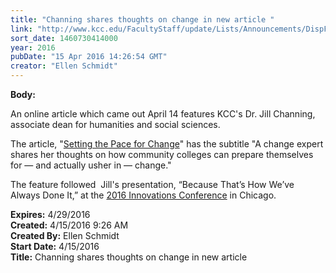 ```yaml
---
title: "Channing shares thoughts on change in new article "
link: "http://www.kcc.edu/FacultyStaff/update/Lists/Announcements/DispForm.aspx?ID=2204"
sort_date: 1460730414000
year: 2016
pubDate: "15 Apr 2016 14:26:54 GMT"
creator: "Ellen Schmidt"
---
```


<div><b>Body:</b> <div class="ExternalClassAFF8AC53C6984D44A8A69FDBF39E2255"><p>An online article which came out April 14 features KCC's Dr. Jill Channing, associate dean for humanities and social sciences.</p>
<p>The article, &quot;<a href="http://www.aacc21stcenturycenter.org/article/setting-the-pace-for-change">Setting the Pace for Change</a>&quot; has the subtitle &quot;A change expert shares her thoughts on how community colleges can prepare themselves for — and actually usher in — change.&quot;</p>
<p>The feature followed  Jill's presentation, “Because That’s How We’ve Always Done It,” at the <a href="https://www.league.org/inn2016">2016 Innovations Conference</a> in Chicago.</p></div></div>
<div><b>Expires:</b> 4/29/2016</div>
<div><b>Created:</b> 4/15/2016 9:26 AM</div>
<div><b>Created By:</b> Ellen Schmidt</div>
<div><b>Start Date:</b> 4/15/2016</div>
<div><b>Title:</b> Channing shares thoughts on change in new article </div>
